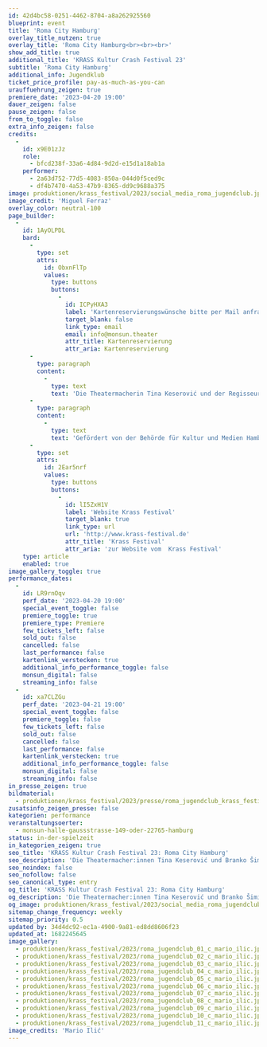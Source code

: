 ```yaml
---
id: 42d4bc58-0251-4462-8704-a8a262925560
blueprint: event
title: 'Roma City Hamburg'
overlay_title_nutzen: true
overlay_title: 'Roma City Hamburg<br><br><br>'
show_add_title: true
additional_title: 'KRASS Kultur Crash Festival 23'
subtitle: 'Roma City Hamburg'
additional_info: Jugendklub
ticket_price_profile: pay-as-much-as-you-can
urauffuehrung_zeigen: true
premiere_date: '2023-04-20 19:00'
dauer_zeigen: false
pause_zeigen: false
from_to_toggle: false
extra_info_zeigen: false
credits:
  -
    id: x9E01zJz
    role:
      - bfcd238f-33a6-4d84-9d2d-e15d1a18ab1a
    performer:
      - 2a63d752-77d5-4083-850a-044d0f5ced9c
      - df4b7470-4a53-47b9-8365-dd9c9688a375
image: produktionen/krass_festival/2023/social_media_roma_jugendclub.jpg
image_credit: 'Miguel Ferraz'
overlay_color: neutral-100
page_builder:
  -
    id: 1AyOLPDL
    bard:
      -
        type: set
        attrs:
          id: ObxnFlTp
          values:
            type: buttons
            buttons:
              -
                id: ICPyHXA3
                label: 'Kartenreservierungswünsche bitte per Mail anfragen'
                target_blank: false
                link_type: email
                email: info@monsun.theater
                attr_title: Kartenreservierung
                attr_aria: Kartenreservierung
      -
        type: paragraph
        content:
          -
            type: text
            text: 'Die Theatermacherin Tina Keserović und der Regisseur Branko Šimić begeben sich mit den jugendlichen Darstellern des Roma City Jugendklubs auf Spurensuche der Romnja und Sintizze Community im Stadtraum und suchen mit ihnen nach versteckten Geschichten und Orten. Alte Narrative werden neu erzählt und in Szene gesetzt. Die Jugendlichen sind die Protagonist:innen der Stadt und bringen unsichtbare Geschichten ans Licht. In einem performativen Video-Spaziergang durch Hamburg führen sie das Publikum an die verschiedenen historischen und aktuellen Schauplätze. Dort eröffnen sich Geschichten, Performances, Musik, Lieder, History-Facts. Es entsteht eine parallele Miniatur Stadtgeschichte in Hamburg: Roma City.'
      -
        type: paragraph
        content:
          -
            type: text
            text: 'Gefördert von der Behörde für Kultur und Medien Hamburg'
      -
        type: set
        attrs:
          id: 2Ear5nrf
          values:
            type: buttons
            buttons:
              -
                id: lI5ZxH1V
                label: 'Website Krass Festival'
                target_blank: true
                link_type: url
                url: 'http://www.krass-festival.de'
                attr_title: 'Krass Festival'
                attr_aria: 'zur Website vom  Krass Festival'
    type: article
    enabled: true
image_gallery_toggle: true
performance_dates:
  -
    id: LR9rnOqv
    perf_date: '2023-04-20 19:00'
    special_event_toggle: false
    premiere_toggle: true
    premiere_type: Premiere
    few_tickets_left: false
    sold_out: false
    cancelled: false
    last_performance: false
    kartenlink_verstecken: true
    additional_info_performance_toggle: false
    monsun_digital: false
    streaming_info: false
  -
    id: xa7CLZGu
    perf_date: '2023-04-21 19:00'
    special_event_toggle: false
    premiere_toggle: false
    few_tickets_left: false
    sold_out: false
    cancelled: false
    last_performance: false
    kartenlink_verstecken: true
    additional_info_performance_toggle: false
    monsun_digital: false
    streaming_info: false
in_presse_zeigen: true
bildmaterial:
  - produktionen/krass_festival/2023/presse/roma_jugendclub_krass_festival_c_mario_ilic_monsun.zip
zusatsinfo_zeigen_presse: false
kategorien: performance
veranstaltungsoerter:
  - monsun-halle-gaussstrasse-149-oder-22765-hamburg
status: in-der-spielzeit
in_kategorien_zeigen: true
seo_title: 'KRASS Kultur Crash Festival 23: Roma City Hamburg'
seo_description: 'Die Theatermacher:innen Tina Keserović und Branko Šimić begeben sich mit den Jugendlichen des Roma City Jugendklubs auf Spurensuche der Romnja und Sintizze.'
seo_noindex: false
seo_nofollow: false
seo_canonical_type: entry
og_title: 'KRASS Kultur Crash Festival 23: Roma City Hamburg'
og_description: 'Die Theatermacher:innen Tina Keserović und Branko Šimić begeben sich mit den Jugendlichen des Roma City Jugendklubs auf Spurensuche der Romnja und Sintizze.'
og_image: produktionen/krass_festival/2023/social_media_roma_jugendclub.jpg
sitemap_change_frequency: weekly
sitemap_priority: 0.5
updated_by: 34d4dc92-ec1a-4900-9a81-ed8dd8606f23
updated_at: 1682245645
image_gallery:
  - produktionen/krass_festival/2023/roma_jugendclub_01_c_mario_ilic.jpg
  - produktionen/krass_festival/2023/roma_jugendclub_02_c_mario_ilic.jpg
  - produktionen/krass_festival/2023/roma_jugendclub_03_c_mario_ilic.jpg
  - produktionen/krass_festival/2023/roma_jugendclub_04_c_mario_ilic.jpg
  - produktionen/krass_festival/2023/roma_jugendclub_05_c_mario_ilic.jpg
  - produktionen/krass_festival/2023/roma_jugendclub_06_c_mario_ilic.jpg
  - produktionen/krass_festival/2023/roma_jugendclub_07_c_mario_ilic.jpg
  - produktionen/krass_festival/2023/roma_jugendclub_08_c_mario_ilic.jpg
  - produktionen/krass_festival/2023/roma_jugendclub_09_c_mario_ilic.jpg
  - produktionen/krass_festival/2023/roma_jugendclub_10_c_mario_ilic.jpg
  - produktionen/krass_festival/2023/roma_jugendclub_11_c_mario_ilic.jpg
image_credits: 'Mario Ilić'
---
```

